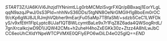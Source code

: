 $START$3Z/UA6KiVi6Jhzjd1YNnimtLLg0rbMCMziSvgrFXQr/pBBxaqj1EorYLgLqqN9azqJPwJ/0sS3PId+nhhNvS36DDs/5tgNN8OeNrGMGIH1gBboEm0rOC9/cKp6gWJ8JLRJmjhVQbher9mEarjFu05aMp7TBfaSM/+sdzb5CeC1LWFDkyS/v9xfEtH1FlpLyptc8UJaf1QTBWLcymtBaLe9x7r1FqZ8Z6ada4QWSogRrdL/7gnXrcaIkcjwD9D1/JQW42CMs+h2uheH4hoZxEGKk30z+Ztzz4A8hlLwJbCCC6eoUhCXldYNpeWTCPVMXE0QFlyEPO6wDiLD4eO25glQ==$END$